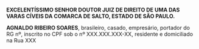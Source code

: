 **EXCELENTÍSSIMO SENHOR DOUTOR JUIZ DE DIREITO DE UMA DAS VARAS CÍVEIS DA COMARCA DE SALTO, ESTADO DE SÃO PAULO.**


**AGNALDO RIBEIRO SOARES**, brasileiro, casado, empresário, portador do RG nº, inscrito no CPF sob o nº XXX.XXX.XXX-XX, residente e domiciliado na Rua XXX 




